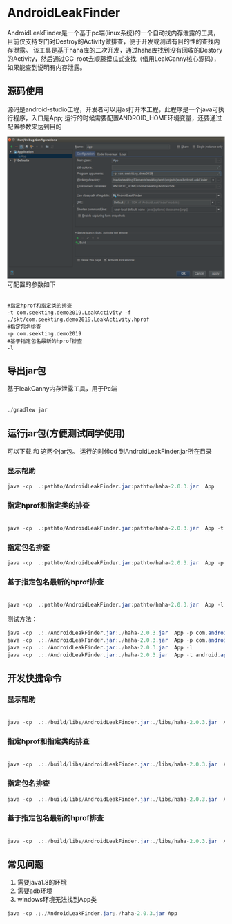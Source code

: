 # AndroidLeakFinder

AndroidLeakFinder是一个基于pc端(linux系统)的一个自动找内存泄露的工具，目前仅支持专门对Destroy的Activity做排查，便于开发或测试有目的性的查找内存泄露。
该工具是基于haha库的二次开发，通过haha库找到没有回收的Destory的Activity，然后通过GC-root去顺藤摸瓜式查找（借用LeakCanny核心源码），如果能查到说明有内存泄露。
    
    
    
## 源码使用
源码是android-studio工程，开发者可以用as打开本工程，此程序是一个java可执行程序，入口是App;
运行的时候需要配置ANDROID_HOME环境变量，还要通过配置参数来达到目的

![](./imgs/as_1.png) 
可配置的参数如下
```shell {.line-numbers}

#指定hprof和指定类的排查
-t com.seekting.demo2019.LeakActivity -f ./skt/com.seekting.demo2019.LeakActivity.hprof
#指定包名排查
-p com.seekting.demo2019
#基于指定包名最新的hprof排查
-l
```
## 导出jar包
基于leakCanny内存泄露工具，用于Pc端

```java {.line-numbers}

./gradlew jar

```
## 运行jar包(方便测试同学使用)
  可以下载 [](release/AndroidLeakFinder_release.jar) 和 [](./release/haha-2.0.3.jar)这两个jar包。 
   运行的时候cd 到AndroidLeakFinder.jar所在目录

### 显示帮助
```java {.line-numbers}
java -cp  .:pathto/AndroidLeakFinder.jar:pathto/haha-2.0.3.jar  App
```
### 指定hprof和指定类的排查
```java {.line-numbers}

java -cp  .:pathto/AndroidLeakFinder.jar:pathto/haha-2.0.3.jar  App -t com.seekting.demo2019.LeakActivity -f ./skt/com.seekting.demo2019.LeakActivity

```

### 指定包名排查
```java {.line-numbers}
java -cp  .:pathto/AndroidLeakFinder.jar:pathto/haha-2.0.3.jar  App -p com.seekting.demo2019
```

### 基于指定包名最新的hprof排查
```java {.line-numbers}

java -cp  .:pathto/AndroidLeakFinder.jar:pathto/haha-2.0.3.jar  App -l


```

测试方法：
```java {.line-numbers}
java -cp  .:./AndroidLeakFinder.jar:./haha-2.0.3.jar  App -p com.android.browser
java -cp  .:./AndroidLeakFinder.jar:./haha-2.0.3.jar  App -p com.android.browser.debug
java -cp  .:./AndroidLeakFinder.jar:./haha-2.0.3.jar  App -l
java -cp  .:./AndroidLeakFinder.jar:./haha-2.0.3.jar  App -t android.app.Activity -f ../hprof/2019-06-10_10_13_56.hprof


```


## 开发快捷命令
### 显示帮助

```java {.line-numbers}

java -cp  .:./build/libs/AndroidLeakFinder.jar:./libs/haha-2.0.3.jar  App

```
### 指定hprof和指定类的排查
```java {.line-numbers}

java -cp  .:./build/libs/AndroidLeakFinder.jar:./libs/haha-2.0.3.jar  App -t com.seekting.demo2019.LeakActivity -f ./skt/com.seekting.demo2019.LeakActivity

```

### 指定包名排查
```java {.line-numbers}
java -cp  .:./build/libs/AndroidLeakFinder.jar:./libs/haha-2.0.3.jar  App -p com.seekting.demo2019
```

### 基于指定包名最新的hprof排查
```java {.line-numbers}

java -cp  .:./build/libs/AndroidLeakFinder.jar:./libs/haha-2.0.3.jar  App -l

```
## 常见问题

1. 需要java1.8的环境
2. 需要adb环境
3. windows环境无法找到App类
```java {.line-numbers}
java -cp .;./AndroidLeakFinder.jar;./haha-2.0.3.jar App

```